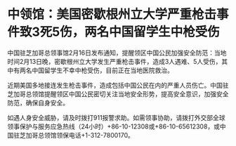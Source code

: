 # 中领馆：美国密歇根州立大学严重枪击事件致3死5伤，两名中国留学生中枪受伤

中国驻芝加哥总领事馆2月16日发布通知，提醒领区中国公民加强安全防范：当地时间2月13日晚，密歇根州立大学发生严重枪击事件，造成3人遇难、5人受伤，其中有两名中国留学生不幸中枪受伤，目前正在当地医院救治。

近期美国多地接连发生枪击事件，造成包括中国公民在内的严重人员伤亡。中国驻芝加哥总领馆提醒领区中国公民密切关注当地安全形势，提高安全意识，加强安全防范，确保自身安全。

如遇人身安全威胁，请及时拨打911报警求助。如需领事协助，请拨打外交部全球领事保护与服务应急热线（24小时）+86-10-12308或+86-10-65612308，或中国驻芝加哥总领馆领保电话+1-312-7800170。

